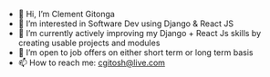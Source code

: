 - 👋 Hi, I’m Clement Gitonga
- 👀 I’m interested in Software Dev using Django & React JS
- 🌱 I’m currently actively improving my Django + React Js skills by creating usable projects and modules
- 💞️ I’m open to job offers on either short term or long term basis
- 📫 How to reach me: cgitosh@live.com

<!---
cgitosh/cgitosh is a ✨ special ✨ repository because its `README.md` (this file) appears on your GitHub profile.
You can click the Preview link to take a look at your changes.
--->
